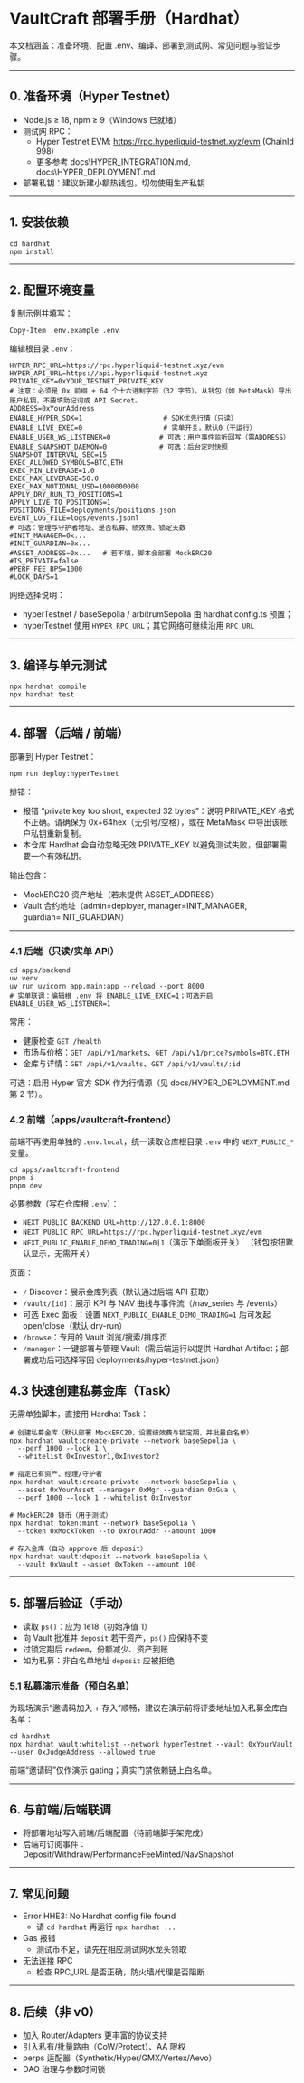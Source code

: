 # VaultCraft 部署手册（Hardhat）

本文档涵盖：准备环境、配置 .env、编译、部署到测试网、常见问题与验证步骤。

---

## 0. 准备环境（Hyper Testnet）

- Node.js ≥ 18, npm ≥ 9（Windows 已就绪）
- 测试网 RPC：
  - Hyper Testnet EVM: https://rpc.hyperliquid-testnet.xyz/evm (ChainId 998)
  - 更多参考 docs\HYPER_INTEGRATION.md, docs\HYPER_DEPLOYMENT.md
- 部署私钥：建议新建小额热钱包，切勿使用生产私钥

---

## 1. 安装依赖

```
cd hardhat
npm install
```

---

## 2. 配置环境变量

复制示例并填写：

```
Copy-Item .env.example .env
```

编辑根目录 `.env`：

```
HYPER_RPC_URL=https://rpc.hyperliquid-testnet.xyz/evm
HYPER_API_URL=https://api.hyperliquid-testnet.xyz
PRIVATE_KEY=0xYOUR_TESTNET_PRIVATE_KEY
# 注意：必须是 0x 前缀 + 64 个十六进制字符（32 字节）。从钱包（如 MetaMask）导出账户私钥，不要填助记词或 API Secret。
ADDRESS=0xYourAddress
ENABLE_HYPER_SDK=1                    # SDK优先行情（只读）
ENABLE_LIVE_EXEC=0                    # 实单开关，默认0（干运行）
ENABLE_USER_WS_LISTENER=0            # 可选：用户事件监听回写（需ADDRESS）
ENABLE_SNAPSHOT_DAEMON=0             # 可选：后台定时快照
SNAPSHOT_INTERVAL_SEC=15
EXEC_ALLOWED_SYMBOLS=BTC,ETH
EXEC_MIN_LEVERAGE=1.0
EXEC_MAX_LEVERAGE=50.0
EXEC_MAX_NOTIONAL_USD=1000000000
APPLY_DRY_RUN_TO_POSITIONS=1
APPLY_LIVE_TO_POSITIONS=1
POSITIONS_FILE=deployments/positions.json
EVENT_LOG_FILE=logs/events.jsonl
# 可选：管理与守护者地址、是否私募、绩效费、锁定天数
#INIT_MANAGER=0x...
#INIT_GUARDIAN=0x...
#ASSET_ADDRESS=0x...   # 若不填，脚本会部署 MockERC20
#IS_PRIVATE=false
#PERF_FEE_BPS=1000
#LOCK_DAYS=1
```

网络选择说明：
- hyperTestnet / baseSepolia / arbitrumSepolia 由 hardhat.config.ts 预置；
- hyperTestnet 使用 `HYPER_RPC_URL`；其它网络可继续沿用 `RPC_URL`

---

## 3. 编译与单元测试

```
npx hardhat compile
npx hardhat test
```

---

## 4. 部署（后端 / 前端）

部署到 Hyper Testnet：
```
npm run deploy:hyperTestnet
```

排错：
- 报错 “private key too short, expected 32 bytes”：说明 PRIVATE_KEY 格式不正确。请确保为 0x+64hex（无引号/空格），或在 MetaMask 中导出该账户私钥重新复制。
- 本仓库 Hardhat 会自动忽略无效 PRIVATE_KEY 以避免测试失败，但部署需要一个有效私钥。

<!-- Base Sepolia：
```
npm run deploy:baseSepolia
```
Arbitrum Sepolia：
```
npm run deploy:arbitrumSepolia
``` -->

输出包含：


- MockERC20 资产地址（若未提供 ASSET_ADDRESS）
- Vault 合约地址（admin=deployer, manager=INIT_MANAGER, guardian=INIT_GUARDIAN）

---

### 4.1 后端（只读/实单 API）

```
cd apps/backend
uv venv
uv run uvicorn app.main:app --reload --port 8000
# 实单联调：编辑根 .env 将 ENABLE_LIVE_EXEC=1；可选开启 ENABLE_USER_WS_LISTENER=1
```

常用：
- 健康检查 `GET /health`
- 市场与价格：`GET /api/v1/markets`、`GET /api/v1/price?symbols=BTC,ETH`
- 金库与详情：`GET /api/v1/vaults`、`GET /api/v1/vaults/:id`

可选：启用 Hyper 官方 SDK 作为行情源（见 docs/HYPER_DEPLOYMENT.md 第 2 节）。

### 4.2 前端（apps/vaultcraft-frontend）

前端不再使用单独的 `.env.local`，统一读取仓库根目录 `.env` 中的 `NEXT_PUBLIC_*` 变量。

```
cd apps/vaultcraft-frontend
pnpm i
pnpm dev
```

必要参数（写在仓库根 `.env`）：
- `NEXT_PUBLIC_BACKEND_URL=http://127.0.0.1:8000`
- `NEXT_PUBLIC_RPC_URL=https://rpc.hyperliquid-testnet.xyz/evm`
- `NEXT_PUBLIC_ENABLE_DEMO_TRADING=0|1`（演示下单面板开关）
  （钱包按钮默认显示，无需开关）

页面：
- `/` Discover：展示金库列表（默认通过后端 API 获取）
- `/vault/[id]`：展示 KPI 与 NAV 曲线与事件流（/nav_series 与 /events）
- 可选 Exec 面板：设置 `NEXT_PUBLIC_ENABLE_DEMO_TRADING=1` 后可发起 open/close（默认 dry-run）
 - `/browse`：专用的 Vault 浏览/搜索/排序页
 - `/manager`：一键部署与管理 Vault（需后端运行以提供 Hardhat Artifact；部署成功后可选择写回 deployments/hyper-testnet.json）

## 4.3 快速创建私募金库（Task）

无需单独脚本，直接用 Hardhat Task：

```
# 创建私募金库（默认部署 MockERC20，设置绩效费与锁定期，并批量白名单）
npx hardhat vault:create-private --network baseSepolia \
  --perf 1000 --lock 1 \
  --whitelist 0xInvestor1,0xInvestor2

# 指定已有资产、经理/守护者
npx hardhat vault:create-private --network baseSepolia \
  --asset 0xYourAsset --manager 0xMgr --guardian 0xGua \
  --perf 1000 --lock 1 --whitelist 0xInvestor

# MockERC20 铸币（用于测试）
npx hardhat token:mint --network baseSepolia \
  --token 0xMockToken --to 0xYourAddr --amount 1000

# 存入金库（自动 approve 后 deposit）
npx hardhat vault:deposit --network baseSepolia \
  --vault 0xVault --asset 0xToken --amount 100
```

---

## 5. 部署后验证（手动）

- 读取 `ps()`：应为 1e18（初始净值 1）
- 向 Vault 批准并 `deposit` 若干资产，`ps()` 应保持不变
- 过锁定期后 `redeem`，份额减少、资产到账
- 如为私募：非白名单地址 `deposit` 应被拒绝

### 5.1 私募演示准备（预白名单）
为现场演示“邀请码加入 + 存入”顺畅，建议在演示前将评委地址加入私募金库白名单：
```
cd hardhat
npx hardhat vault:whitelist --network hyperTestnet --vault 0xYourVault --user 0xJudgeAddress --allowed true
```
前端“邀请码”仅作演示 gating；真实门禁依赖链上白名单。

---

## 6. 与前端/后端联调

- 将部署地址写入前端/后端配置（待前端脚手架完成）
- 后端可订阅事件：Deposit/Withdraw/PerformanceFeeMinted/NavSnapshot

---

## 7. 常见问题

- Error HHE3: No Hardhat config file found
  - 请 `cd hardhat` 再运行 `npx hardhat ...`
- Gas 报错
  - 测试币不足，请先在相应测试网水龙头领取
- 无法连接 RPC
  - 检查 RPC_URL 是否正确，防火墙/代理是否阻断

---

## 8. 后续（非 v0）

- 加入 Router/Adapters 更丰富的协议支持
- 引入私有/批量路由（CoW/Protect）、AA 限权
- perps 适配器（Synthetix/Hyper/GMX/Vertex/Aevo）
- DAO 治理与参数时间锁
